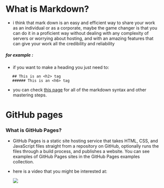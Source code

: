 # What is Markdown?
- i think that mark down is an easy and efficient way to share your work as an individual or as a corporate, maybe the game changer is that you can do it in a proficient way without dealing with any complexity of servers or worrying about hosting, and with an amazing features that can give your work all the credibility and reliability
##### for example :
- if you want to make a heading you just need to: 

```# This is an <h1> tag
   ## This is an <h2> tag
   ###### This is an <h6> tag
``` 
- you can check [this page](https://guides.github.com/features/mastering-markdown/) for all of the markdown syntax and other mastering steps.
# GitHub pages 
### What is GitHub Pages?
- GitHub Pages is a static site hosting service that takes HTML, CSS, and JavaScript files straight from a repository on GitHub, optionally runs the files through a build process, and publishes a website. You can see examples of GitHub Pages sites in the GitHub Pages examples collection.
- here is a video that you might be  interested  at: 

     [![](https://photo.minwt.com/img/Content/server/github-page/github-page_00.jpg)](https://youtu.be/2MsN8gpT6jY)

